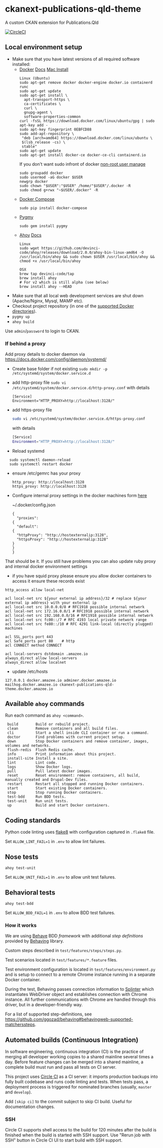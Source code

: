 # ckanext-publications-qld-theme

A custom CKAN extension for Publications.Qld

[![CircleCI](https://circleci.com/gh/qld-gov-au/ckanext-publications-qld-theme/tree/develop.svg?style=shield)](https://circleci.com/gh/qld-gov-au/ckanext-publications-qld-theme/tree/develop)

## Local environment setup
- Make sure that you have latest versions of all required software installed:
  - [Docker](https://www.docker.com/) [Docs](https://docs.docker.com/install/)
    [Mac Install](https://docs.docker.com/docker-for-mac/install/)
    ```
    Linux (Ubuntu)
    sudo apt-get remove docker docker-engine docker.io containerd runc
    sudo apt-get update
    sudo apt-get install \
      apt-transport-https \
      ca-certificates \
      curl \
      gnupg-agent \
      software-properties-common
    curl -fsSL https://download.docker.com/linux/ubuntu/gpg | sudo apt-key add -
    sudo apt-key fingerprint 0EBFCD88
    sudo add-apt-repository \
     "deb [arch=amd64] https://download.docker.com/linux/ubuntu \
     $(lsb_release -cs) \
     stable"
    sudo apt-get update
    sudo apt-get install docker-ce docker-ce-cli containerd.io
    ```
    If you don't want sudo infront of docker [non-root user manage](https://docs.docker.com/install/linux/linux-postinstall/)
    ```text
    sudo groupadd docker
    sudo usermod -aG docker $USER
    newgrp docker
    sudo chown "$USER":"$USER" /home/"$USER"/.docker -R
    sudo chmod g+rwx "~$USER/.docker" -R
    ```
  - [Docker Compose](https://docs.docker.com/compose/)
    ```
    sudo pip install docker-compose
    ```
  - [Pygmy](https://pygmy.readthedocs.io/)
    ```
    sudo gem install pygmy
    ```
  - [Ahoy](https://github.com/ahoy-cli/ahoy) [Docs](https://ahoy-cli.readthedocs.io/en/latest/)
    ```
    Linux
    sudo wget https://github.com/devinci-code/ahoy/releases/download/2.0.0/ahoy-bin-linux-amd64 -O /usr/local/bin/ahoy && sudo chown $USER /usr/local/bin/ahoy && chmod +x /usr/local/bin/ahoy
    ```
    ```text
    OSX
    brew tap devinci-code/tap
    brew install ahoy
    # For v2 which is still alpha (see below)
    brew install ahoy --HEAD
    ```
- Make sure that all local web development services are shut down (Apache/Nginx, Mysql, MAMP etc).
- Checkout project repository (in one of the [supported Docker directories](https://docs.docker.com/docker-for-mac/osxfs/#access-control)).
- `pygmy up`
- `ahoy build`

Use `admin`/`password` to login to CKAN.


### If behind a proxy

Add proxy details to docker daemon via https://docs.docker.com/config/daemon/systemd/
* Create base folder if not existing
  ```sudo mkdir -p /etc/systemd/system/docker.service.d```
* add http-proxy file
  ```sudo vi /etc/systemd/system/docker.service.d/http-proxy.conf```
  with details
  ```
  [Service]
  Environment="HTTP_PROXY=http://localhost:3128/"
  ```
* add https-proxy file
  ```bash
  sudo vi /etc/systemd/system/docker.service.d/https-proxy.conf
  ```
  with details
  ```bash
  [Service]
  Environment="HTTP_PROXY=http://localhost:3128/"
  ```

* Reload systemd
```
  sudo systemctl daemon-reload
  sudo systemctl restart docker
  ```
* ensure /etc/gemrc has your proxy
  ```
  http_proxy: http://localhost:3128
  https_proxy: http://localhost:3128
  ```
* Configure internal proxy settings in the docker machines form [here](https://docs.docker.com/network/proxy/)

  ~/.docker/config.json
    ```
    {
      "proxies":
    {
      "default":
    {
      "httpProxy": "http://hostexternalip:3128",
      "httpsProxy": "http://hostexternalip:3128"
    }
    }
    }
    ```


That should be it. If you still have problems you can also update ruby proxy and internal docker environment settings

* if you have squid proxy please ensure you allow docker containers to access it ensure these records exist
```text
http_access allow local-net

acl local-net src ${your external ip address}/32 # replace ${your external ip address} with your external ip
acl local-net src 10.0.0.0/8 # RFC1918 possible internal network
acl local-net src 172.16.0.0/1 # RFC1918 possible internal network
acl local-net src 192.168.0.0/16 # RFC1918 possible internal network
acl local-net src fc00::/7 # RFC 4193 local private network range
acl local-net src fe80::/10 # RFC 4291 link-local (directly plugged) machines

acl SSL_ports port 443
acl Safe_ports port 80    # http
acl CONNECT method CONNECT

acl local-servers dstdomain .amazee.io
always_direct allow local-servers
always_direct allow localnet
```

* update /etc/hosts
```text
127.0.0.1 docker.amazee.io adminer.docker.amazee.io mailhog.docker.amazee.io ckanext-publications-qld-theme.docker.amazee.io
```

## Available `ahoy` commands
Run each command as `ahoy <command>`.
  ```
   build        Build or rebuild project.
   clean        Remove containers and all build files.
   cli          Start a shell inside CLI container or run a command.
   doctor       Find problems with current project setup.
   down         Stop Docker containers and remove container, images, volumes and networks.
   flush-redis  Flush Redis cache.
   info         Print information about this project.
   install-site Install a site.
   lint         Lint code.
   logs         Show Docker logs.
   pull         Pull latest docker images.
   reset        Reset environment: remove containers, all build, manually created and Drupal-Dev files.
   restart      Restart all stopped and running Docker containers.
   start        Start existing Docker containers.
   stop         Stop running Docker containers.
   test-bdd     Run BDD tests.
   test-unit    Run unit tests.
   up           Build and start Docker containers.
  ```

## Coding standards
Python code linting uses [flake8](https://github.com/PyCQA/flake8) with configuration captured in `.flake8` file.

Set `ALLOW_LINT_FAIL=1` in `.env` to allow lint failures.

## Nose tests
`ahoy test-unit`

Set `ALLOW_UNIT_FAIL=1` in `.env` to allow unit test failures.

## Behavioral tests
`ahoy test-bdd`

Set `ALLOW_BDD_FAIL=1` in `.env` to allow BDD test failures.

### How it works
We are using [Behave](https://github.com/behave/behave) BDD _framework_ with additional _step definitions_ provided by [Behaving](https://github.com/ggozad/behaving) library.

Custom steps described in `test/features/steps/steps.py`.

Test scenarios located in `test/features/*.feature` files.

Test environment configuration is located in `test/features/environment.py` and is setup to connect to a remote Chrome
instance running in a separate Docker container.

During the test, Behaving passes connection information to [Splinter](https://github.com/cobrateam/splinter) which
instantiates WebDriver object and establishes connection with Chrome instance. All further communications with Chrome
are handled through this driver, but in a developer-friendly way.

For a list of supported step-definitions, see https://github.com/ggozad/behaving#behavingweb-supported-matcherssteps.

## Automated builds (Continuous Integration)
In software engineering, continuous integration (CI) is the practice of merging all developer working copies to a shared mainline several times a day.
Before feature changes can be merged into a shared mainline, a complete build must run and pass all tests on CI server.

This project uses [Circle CI](https://circleci.com/) as a CI server: it imports production backups into fully built codebase and runs code linting and tests. When tests pass, a deployment process is triggered for nominated branches (usually, `master` and `develop`).

Add `[skip ci]` to the commit subject to skip CI build. Useful for documentation changes.

### SSH
Circle CI supports shell access to the build for 120 minutes after the build is finished when the build is started with SSH support. Use "Rerun job with SSH" button in Circle CI UI to start build with SSH support.
